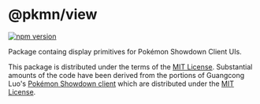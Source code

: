 # @pkmn/view
[![npm version](https://img.shields.io/npm/v/@pkmn/view.svg)](https://www.npmjs.com/package/@pkmn/view)&nbsp;

Package containg display primitives for Pokémon Showdown Client UIs.

This package is distributed under the terms of the [MIT License][1].
Substantial amounts of the code have been derived from the portions of Guangcong
Luo's [Pokémon Showdown client][2] which are distributed under the [MIT License][3].

  [0]: https://pokemonshowdown.com
  [1]: https://github.com/pkmn/ps/blob/master/view/LICENSE
  [2]: https://github.com/smogon/pokemon-showdown-client
  [3]: https://github.com/smogon/pokemon-showdown-client/blob/master/src/battle.ts#L6
